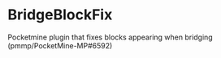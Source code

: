 # BridgeBlockFix
Pocketmine plugin that fixes blocks appearing when bridging (pmmp/PocketMine-MP#6592)
